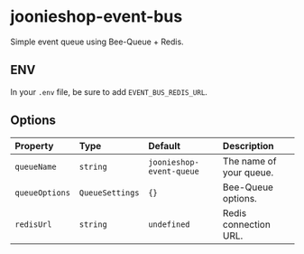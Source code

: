 # joonieshop-event-bus

Simple event queue using Bee-Queue + Redis.

## ENV

In your `.env` file, be sure to add `EVENT_BUS_REDIS_URL`.

## Options

| Property | Type | Default | Description |
| :----- | :--- | :------ | :---------- |
| `queueName` | `string` | `joonieshop-event-queue` | The name of your queue. |
| `queueOptions` | `QueueSettings` | `{}` | Bee-Queue options. |
| `redisUrl` | `string` | `undefined` | Redis connection URL. |

